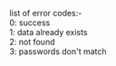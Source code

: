 list of error codes:- <br>
0: success <br>
1: data already exists <br>
2: not found <br>
3: passwords don't match
